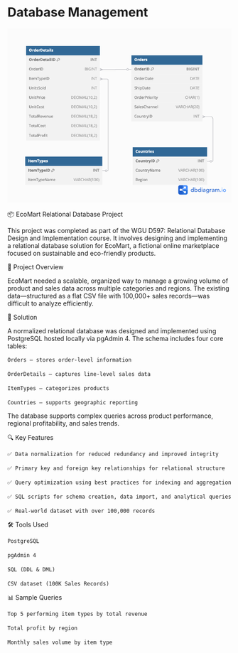 # Database Management

![My Image](SalesRecordsERD.png)

📦 EcoMart Relational Database Project

This project was completed as part of the WGU D597: Relational Database Design and Implementation course. It involves designing and implementing a relational database solution for EcoMart, a fictional online marketplace focused on sustainable and eco-friendly products.

📌 Project Overview

EcoMart needed a scalable, organized way to manage a growing volume of product and sales data across multiple categories and regions. The existing data—structured as a flat CSV file with 100,000+ sales records—was difficult to analyze efficiently.

🧩 Solution

A normalized relational database was designed and implemented using PostgreSQL hosted locally via pgAdmin 4. The schema includes four core tables:

    Orders – stores order-level information

    OrderDetails – captures line-level sales data

    ItemTypes – categorizes products

    Countries – supports geographic reporting

The database supports complex queries across product performance, regional profitability, and sales trends.

🔍 Key Features

    ✅ Data normalization for reduced redundancy and improved integrity

    ✅ Primary key and foreign key relationships for relational structure

    ✅ Query optimization using best practices for indexing and aggregation

    ✅ SQL scripts for schema creation, data import, and analytical queries

    ✅ Real-world dataset with over 100,000 records

🛠️ Tools Used

    PostgreSQL

    pgAdmin 4

    SQL (DDL & DML)

    CSV dataset (100K Sales Records)

📊 Sample Queries

    Top 5 performing item types by total revenue

    Total profit by region

    Monthly sales volume by item type